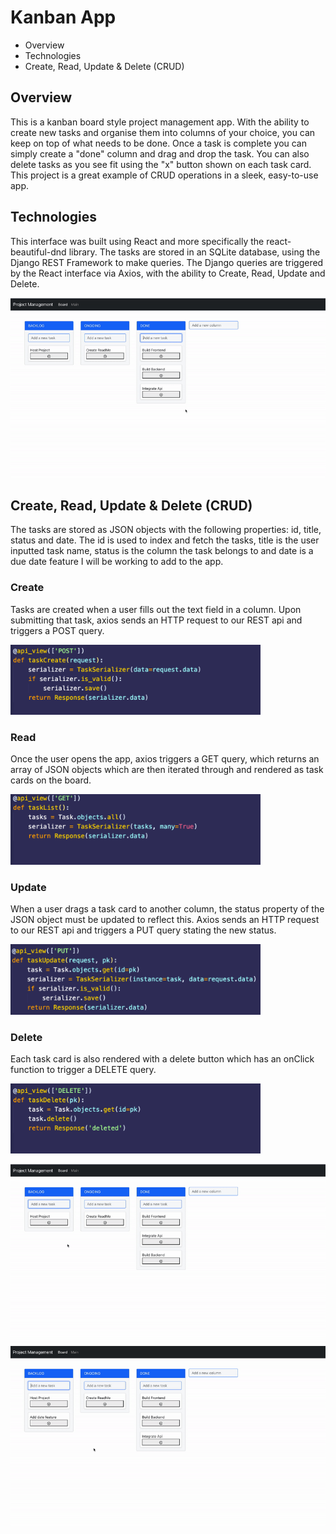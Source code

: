 # Kanban App

- Overview
- Technologies
- Create, Read, Update & Delete (CRUD)

## Overview

This is a kanban board style project management app. With the ability to create new tasks and organise them into columns of your choice, you can keep on top of what needs to be done. Once a task is complete you can simply create a "done" column and drag and drop the task. You can also delete tasks as you see fit using the "x" button shown on each task card. This project is a great example of CRUD operations in a sleek, easy-to-use app.

## Technologies

This interface was built using React and more specifically the react-beautiful-dnd library. The tasks are stored in an SQLite database, using the Django REST Framework to make queries. The Django queries are triggered by the React interface via Axios, with the ability to Create, Read, Update and Delete.

![](https://github.com/emartin1256/kanbanApp/blob/main/screenshots/drag.gif)

## Create, Read, Update & Delete (CRUD)

The tasks are stored as JSON objects with the following properties: id, title, status and date. The id is used to index and fetch the tasks, title is the user inputted task name, status is the column the task belongs to and date is a due date feature I will be working to add to the app.

### Create
Tasks are created when a user fills out the text field in a column. Upon submitting that task, axios sends an HTTP request to our REST api and triggers a POST query.

<img src="https://github.com/emartin1256/kanbanApp/blob/main/screenshots/post.png" width="400"/>

### Read
Once the user opens the app, axios triggers a GET query, which returns an array of JSON objects which are then iterated through and rendered as task cards on the board.

<img src="https://github.com/emartin1256/kanbanApp/blob/main/screenshots/get.png" width="400"/>

### Update
When a user drags a task card to another column, the status property of the JSON object must be updated to reflect this. Axios sends an HTTP request to our REST api and triggers a PUT query stating the new status.

<img src="https://github.com/emartin1256/kanbanApp/blob/main/screenshots/put.png" width="400"/>

### Delete
Each task card is also rendered with a delete button which has an onClick function to trigger a DELETE query.

<img src="https://github.com/emartin1256/kanbanApp/blob/main/screenshots/delete.png" width="400"/>


![](https://github.com/emartin1256/kanbanApp/blob/main/screenshots/add.gif)
![](https://github.com/emartin1256/kanbanApp/blob/main/screenshots/delete.gif)
